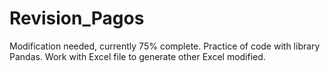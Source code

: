 # Revision_Pagos

Modification needed, currently 75% complete. Practice of code with library Pandas. Work with Excel file to generate other Excel modified.
